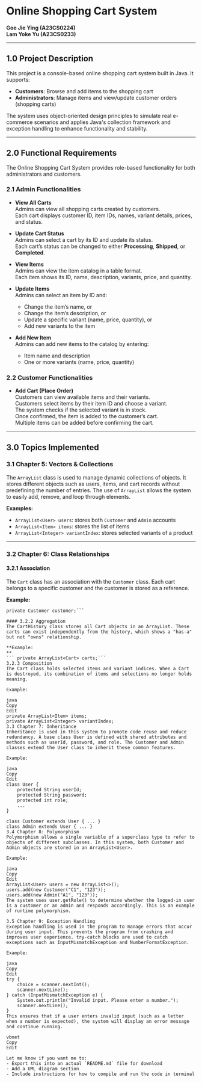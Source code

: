 # Online Shopping Cart System  
**Goe Jie Ying (A23CS0224)**  
**Lam Yoke Yu (A23CS0233)**

---

## 1.0 Project Description

This project is a console-based online shopping cart system built in Java. It supports:

- **Customers**: Browse and add items to the shopping cart  
- **Administrators**: Manage items and view/update customer orders (shopping carts)

The system uses object-oriented design principles to simulate real e-commerce scenarios and applies Java's collection framework and exception handling to enhance functionality and stability.

---

## 2.0 Functional Requirements

The Online Shopping Cart System provides role-based functionality for both administrators and customers.

### 2.1 Admin Functionalities

- **View All Carts**  
  Admins can view all shopping carts created by customers.  
  Each cart displays customer ID, item IDs, names, variant details, prices, and status.

- **Update Cart Status**  
  Admins can select a cart by its ID and update its status.  
  Each cart’s status can be changed to either **Processing**, **Shipped**, or **Completed**.

- **View Items**  
  Admins can view the item catalog in a table format.  
  Each item shows its ID, name, description, variants, price, and quantity.

- **Update Items**  
  Admins can select an item by ID and:
  - Change the item’s name, or  
  - Change the item’s description, or  
  - Update a specific variant (name, price, quantity), or  
  - Add new variants to the item

- **Add New Item**  
  Admins can add new items to the catalog by entering:
  - Item name and description  
  - One or more variants (name, price, quantity)

### 2.2 Customer Functionalities

- **Add Cart (Place Order)**  
  Customers can view available items and their variants.  
  Customers select items by their item ID and choose a variant.  
  The system checks if the selected variant is in stock.  
  Once confirmed, the item is added to the customer’s cart.  
  Multiple items can be added before confirming the cart.

---

## 3.0 Topics Implemented

### 3.1 Chapter 5: Vectors & Collections

The `ArrayList` class is used to manage dynamic collections of objects. It stores different objects such as users, items, and cart records without predefining the number of entries. The use of `ArrayList` allows the system to easily add, remove, and loop through elements.

**Examples:**
- `ArrayList<User> users`: stores both `Customer` and `Admin` accounts  
- `ArrayList<Item> items`: stores the list of items  
- `ArrayList<Integer> variantIndex`: stores selected variants of a product

---

### 3.2 Chapter 6: Class Relationships

#### 3.2.1 Association

The `Cart` class has an association with the `Customer` class. Each cart belongs to a specific customer and the customer is stored as a reference.

**Example:**
```
private Customer customer;```

#### 3.2.2 Aggregation
The CartHistory class stores all Cart objects in an ArrayList. These carts can exist independently from the history, which shows a "has-a" but not "owns" relationship.

**Example:
**
``` private ArrayList<Cart> carts;```
3.2.3 Composition
The Cart class holds selected items and variant indices. When a Cart is destroyed, its combination of items and selections no longer holds meaning.

Example:

java
Copy
Edit
private ArrayList<Item> items;
private ArrayList<Integer> variantIndex;
3.3 Chapter 7: Inheritance
Inheritance is used in this system to promote code reuse and reduce redundancy. A base class User is defined with shared attributes and methods such as userId, password, and role. The Customer and Admin classes extend the User class to inherit these common features.

Example:

java
Copy
Edit
class User {
    protected String userId;
    protected String password;
    protected int role;
    ...
}

class Customer extends User { ... }
class Admin extends User { ... }
3.4 Chapter 8: Polymorphism
Polymorphism allows a single variable of a superclass type to refer to objects of different subclasses. In this system, both Customer and Admin objects are stored in an ArrayList<User>.

Example:

java
Copy
Edit
ArrayList<User> users = new ArrayList<>();
users.add(new Customer("C1", "123"));
users.add(new Admin("A1", "123"));
The system uses user.getRole() to determine whether the logged-in user is a customer or an admin and responds accordingly. This is an example of runtime polymorphism.

3.5 Chapter 9: Exception Handling
Exception handling is used in the program to manage errors that occur during user input. This prevents the program from crashing and improves user experience. try-catch blocks are used to catch exceptions such as InputMismatchException and NumberFormatException.

Example:

java
Copy
Edit
try {
    choice = scanner.nextInt();
    scanner.nextLine();
} catch (InputMismatchException e) {
    System.out.println("Invalid input. Please enter a number.");
    scanner.nextLine();
}
This ensures that if a user enters invalid input (such as a letter when a number is expected), the system will display an error message and continue running.

vbnet
Copy
Edit

Let me know if you want me to:
- Export this into an actual `README.md` file for download
- Add a UML diagram section
- Include instructions for how to compile and run the code in terminal

